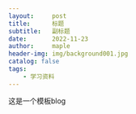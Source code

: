 ```yaml
---
layout:     post
title:      标题
subtitle:   副标题
date:       2022-11-23
author:     maple
header-img: img/background001.jpg
catalog: false
tags:
    - 学习资料
---
```



这是一个模板blog
